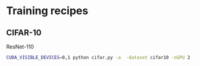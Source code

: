 # Training recipes

## CIFAR-10

ResNet-110
```sh
CUDA_VISIBLE_DEVICES=0,1 python cifar.py -a  -dataset cifar10 -nGPU 2 -batchSize 128 -depth 110
```